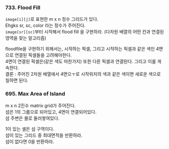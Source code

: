 ### 733. Flood Fill
```image[i][j]```로 표현한 m x n 정수 그리드가 있다. <br>
Ehgks sr, sc, color 라는 정수가 주어진다. <br>
```image[sr][sc]```부터 시작해서 flood fill 을 구현하라. (다차원 배열의 어떤 칸과 연결된 영역을 찾는 알고리즘)<br>

floodfile을 구현하기 위해서는, 시작하는 픽셀, 그리고 시작하는 픽셀과 같은 색인 4면으로 연결된 픽셀들을 고려해야한다. <br>
4면이 연결된 픽셀은(같은 색도 마찬가지) 또한 다른 픽셀과 연결된다. 그리고 이를 게속한다. <br>
결론 : 주어진 2차원 배열에서 4면으ㅜ로 시작위치의 색과 같은 색이면 새로운 색으로 칠하면 된다. <br>


### 695. Max Area of Island
m x n 2진수 matrix grid가 주어진다. <br>
섬은 1의 그룹으로 되어있고, 4면이 연결되어있다. <br>
섬 주변은 물로 둘러쌓여있다. <br>

1이 있는 셀은 섬 구역이다. <br>
섬이 있는 그리드 중 최대면적을 반환하라. <br>
섬이 없다면 0을 반환하라. 
